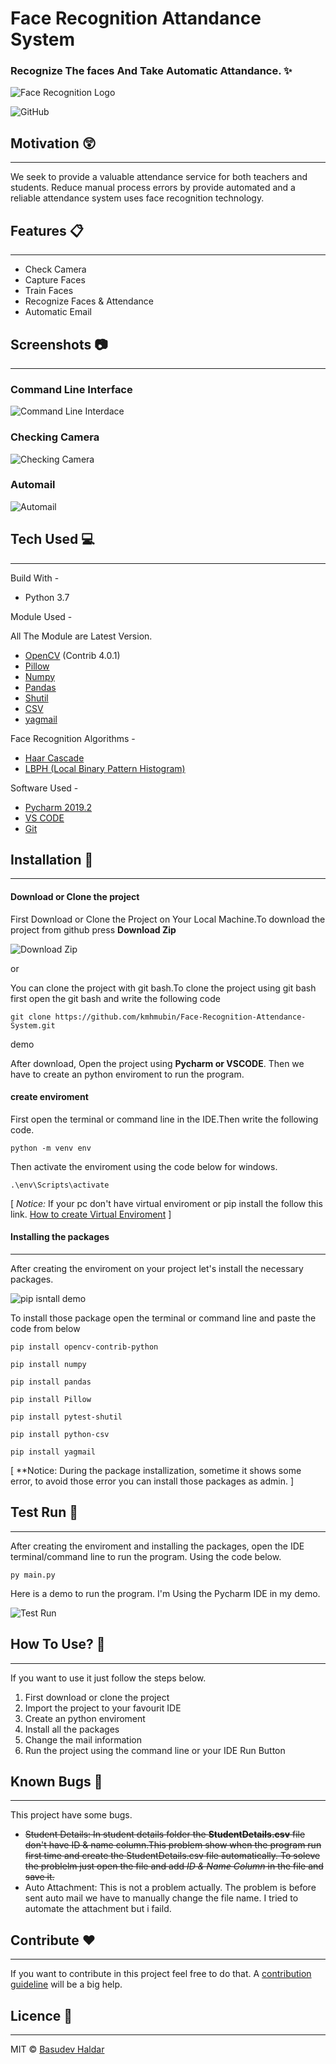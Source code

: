 # Face Recognition Attandance System

### Recognize The faces And Take Automatic Attandance. :sparkles:

![Face Recognition Logo](https://github.com/dev628140/Face-Recognition-Attendance-System/blob/master/Document%20Metarial/Project%20demo%20images/Face-Recognition-Attendance-System-Logo.jpg)


![GitHub](https://img.shields.io/github/license/dev628140/Face-Recognition-Attendance-System)

## Motivation :astonished:
----------------------------
We seek to provide a valuable attendance service for both teachers and students. Reduce manual process errors by provide automated and a reliable attendance system uses face recognition technology.

## Features :clipboard:
---------------------------
* Check Camera
* Capture Faces
* Train Faces
* Recognize Faces & Attendance
* Automatic Email

## Screenshots :camera:
-----------------------------------
### Command Line Interface

![Command Line Interdace](https://github.com/dev628140/Face-Recognition-Attendance-System/blob/master/Document%20Metarial/Project%20demo%20images/CODE%20INTERFACE.png)

### Checking Camera

![Checking Camera](https://github.com/dev628140/Face-Recognition-Attendance-System/blob/master/Document%20Metarial/Project%20demo%20images/Program%20working.jpg)

### Automail 

![Automail](https://github.com/dev628140/Face-Recognition-Attendance-System/blob/master/Document%20Metarial/Project%20demo%20images/automail.jpg)


## Tech Used :computer:
--------------------------
Build With - 
* Python 3.7

Module Used -

All The Module are Latest Version.
* [OpenCV](https://docs.opencv.org/3.4/index.html) (Contrib 4.0.1)
* [Pillow](https://pypi.org/project/Pillow/)
* [Numpy](https://numpy.org/)
* [Pandas](https://pandas.pydata.org/)
* [Shutil](https://docs.python.org/3/library/shutil.html)
* [CSV](https://docs.python.org/3/library/csv.html)
* [yagmail](https://pypi.org/project/yagmail/)


Face Recognition Algorithms -
* [Haar Cascade](https://docs.opencv.org/3.4/db/d28/tutorial_cascade_classifier.html)
* [LBPH (Local Binary Pattern Histogram)](https://docs.opencv.org/3.4/da/d60/tutorial_face_main.html)

Software Used -
* [Pycharm 2019.2](https://www.jetbrains.com/pycharm/download/?section=windows)
* [VS CODE](https://code.visualstudio.com/download)
* [Git](https://git-scm.com/downloads)

## Installation :key:
-----------------------------------

#### Download or Clone the project

First Download or Clone the Project on Your Local Machine.To download the project from github press **Download Zip**

![Download Zip](https://github.com/dev628140/Face-Recognition-Attendance-System/blob/master/Document%20Metarial/Project%20demo%20images/download%20zip.png)

or 

You can clone the project with git bash.To clone the project using git bash first open the git bash and write the following code
```
git clone https://github.com/kmhmubin/Face-Recognition-Attendance-System.git
```
demo 



After download, Open the project using **Pycharm or VSCODE**. Then we have to create an python enviroment to run the program.

#### create enviroment 
First open the terminal or command line in the IDE.Then write the following code.
```
python -m venv env
```
Then activate the enviroment using the code below for windows.
```
.\env\Scripts\activate
```
[ *Notice:*
If your pc don't have virtual enviroment or pip install the follow this link.
[How to create Virtual Enviroment](https://packaging.python.org/guides/installing-using-pip-and-virtual-environments/) ]

#### Installing the packages
--------------------------------------------------

After creating the enviroment on your project let's install the necessary packages. 

![pip isntall demo](https://github.com/dev628140/Face-Recognition-Attendance-System/blob/master/Document%20Metarial/Project%20demo%20images/pip%20install_edit_0.gif)

To install those package open the terminal or command line and paste the code from below

```
pip install opencv-contrib-python
```
```
pip install numpy
```
```
pip install pandas
```
```
pip install Pillow
```
```
pip install pytest-shutil
```
```
pip install python-csv
```
```
pip install yagmail
```

[ **Notice: During the package installization, sometime it shows some error, to avoid those error you can install those packages as admin. ]

## Test Run :bicyclist:
-----------------------
After creating the enviroment and installing the packages, open the IDE terminal/command line to run the program. Using the code below.

```
py main.py
```
Here is a demo to run the program. I'm Using the Pycharm IDE in my demo.

![Test Run](https://github.com/dev628140/Face-Recognition-Attendance-System/blob/master/Document%20Metarial/Project%20demo%20images/code%20demo_edit_0.gif)

## How To Use? :pencil:
----------------------
If you want to use it just follow the steps below.

1. First download or clone the project
2. Import the project to your favourit IDE
3. Create an python enviroment
4. Install all the packages 
5. Change the mail information
6. Run the project using the command line or your IDE Run Button

## Known Bugs :bug:
------------------------------
This project have some bugs.

* <strike>Student Details: In student details folder the **StudentDetails.csv** file don't have ID & name column.This problem show when the program run first time and create the <stong>StudentDetails.csv</strong> file automatically. To soleve the problelm just open the file and add *ID & Name Column* in the file and save it.</strike>
* Auto Attachment: This is not a problem actually. The problem is before sent auto mail we have to manually change the file name. I tried to automate the attachment but i faild.

## Contribute :heart:
--------------------------------------
If you want to contribute in this project feel free to do that. A [contribution guideline](https://github.com/dev628140/Face-Recognition-Attendance-System/blob/master/Contributing%20Guidelines.md) will be a big help.





## Licence :scroll:
---------------------------------
MIT © [Basudev Haldar](https://github.com/dev628140)
